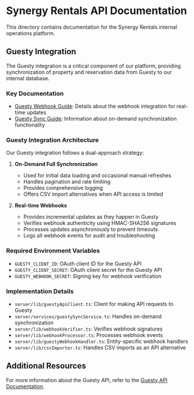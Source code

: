 # Synergy Rentals API Documentation

This directory contains documentation for the Synergy Rentals internal operations platform.

## Guesty Integration

The Guesty integration is a critical component of our platform, providing synchronization of property and reservation data from Guesty to our internal database.

### Key Documentation

- [Guesty Webhook Guide](./guesty-webhook-guide.md): Details about the webhook integration for real-time updates
- [Guesty Sync Guide](./guesty-sync-guide.md): Information about on-demand synchronization functionality

### Guesty Integration Architecture

Our Guesty integration follows a dual-approach strategy:

1. **On-Demand Full Synchronization**
   - Used for initial data loading and occasional manual refreshes
   - Handles pagination and rate limiting
   - Provides comprehensive logging
   - Offers CSV import alternatives when API access is limited

2. **Real-time Webhooks**
   - Provides incremental updates as they happen in Guesty
   - Verifies webhook authenticity using HMAC-SHA256 signatures
   - Processes updates asynchronously to prevent timeouts
   - Logs all webhook events for audit and troubleshooting

### Required Environment Variables

- `GUESTY_CLIENT_ID`: OAuth client ID for the Guesty API
- `GUESTY_CLIENT_SECRET`: OAuth client secret for the Guesty API
- `GUESTY_WEBHOOK_SECRET`: Signing key for webhook verification

### Implementation Details

- `server/lib/guestyApiClient.ts`: Client for making API requests to Guesty
- `server/services/guestySyncService.ts`: Handles on-demand synchronization
- `server/lib/webhookVerifier.ts`: Verifies webhook signatures
- `server/lib/webhookProcessor.ts`: Processes webhook events
- `server/lib/guestyWebhookHandler.ts`: Entity-specific webhook handlers
- `server/lib/csvImporter.ts`: Handles CSV imports as an API alternative

## Additional Resources

For more information about the Guesty API, refer to the [Guesty API Documentation](https://docs.guesty.com/).